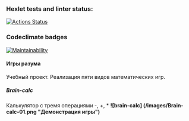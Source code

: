 ### Hexlet tests and linter status:
[![Actions Status](https://github.com/yaroslavkardanets/frontend-project-lvl1/workflows/hexlet-check/badge.svg)](https://github.com/yaroslavkardanets/frontend-project-lvl1/actions)

### Codeclimate badges
[![Maintainability](https://api.codeclimate.com/v1/badges/c3a79baac65d6e129ca8/maintainability)](https://codeclimate.com/github/yaroslavkardanets/frontend-project-lvl1/maintainability)

#### Игры разума
Учебный проект. Реализация пяти видов математических игр.

##### Brain-calc
Калькулятор с тремя операциями -, +, *
**![brain-calc] (/images/Brain-calc-01.png "Демонстрация игры")**